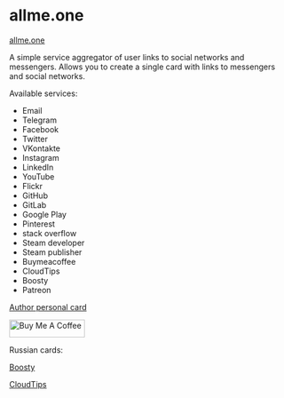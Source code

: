 # allme.one

[allme.one](https://www.allme.one)

A simple service aggregator of user links to social networks and messengers. Allows you to create a single card with links to messengers and social networks.

Available services:

- Email
- Telegram
- Facebook
- Twitter
- VKontakte
- Instagram
- LinkedIn
- YouTube
- Flickr
- GitHub
- GitLab
- Google Play
- Pinterest
- stack overflow
- Steam developer
- Steam publisher
- Buymeacoffee
- CloudTips
- Boosty
- Patreon

[Author personal card](https://www.allme.one/fdfgmfodt/)

<a href="https://www.buymeacoffee.com/maxtrash" target="_blank"><img src="https://cdn.buymeacoffee.com/buttons/default-orange.png" alt="Buy Me A Coffee" height="32" width="136"></a>


Russian cards:

[Boosty](https://boosty.to/codewithmax)

[CloudTips](https://pay.cloudtips.ru/p/5acab2cd)